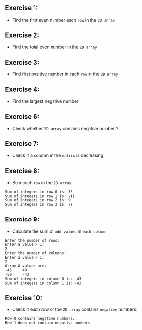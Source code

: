 ## Exercise 1:
- Find the first even number each `row` in the `2D array` 
## Exercise 2:
- Find the total even number in the `2D array`
## Exercise 3:
- Find first positive number in each `row` in the `2D array`
## Exercise 4:
- Find the largest negative number
## Exercise 6:
- Check whether `2D array` contains negative number ?
## Exercise 7:
- Check if a column in the `matrix` is decreasing
## Exercise 8:
- Sum each `row` in the `2D array`
```
Sum of integers in row 0 is: 32
Sum of integers in row 1 is: -41
Sum of integers in row 2 is: 9
Sum of integers in row 3 is: 79
```
## Exercise 9:
- Calculate the sum of `odd values` in `each column`
```
Enter the number of rows: 
Enter a value > 1: 
2
Enter the number of columns:
Enter a value > 1: 
2
Array A values are: 
-43     40
-50     -43
Sum of integers in column 0 is: -43
Sum of integers in column 1 is: -43
```

## Exercise 10:
- Check if each row of the `2D array` contains `negative` numbers:
```
Row 0 contains negative numbers.
Row 1 does not contain negative numbers.
```
